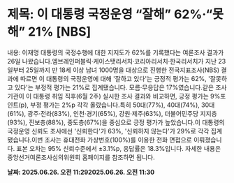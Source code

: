 # **제목: 이 대통령 국정운영 “잘해” 62%·“못해” 21% [NBS]**

  내용: 이재명 대통령의 국정수행에 대한 지지도가 62%를 기록했다는 여론조사 결과가 26일 나왔습니다.엠브레인퍼블릭·케이스탯리서치·코리아리서치·한국리서치가 지난 23일부터 25일까지 만 18세 이상 남녀 1000명을 대상으로 진행한 전국지표조사(NBS) 결과에 따르면 이 대통령의 국정운영에 대해 '잘하고 있다'는 긍정적 평가는 62%, '잘못하고 있다'는 부정적 평가는 21%로 집계됐습니다. 모름·무응답은 17%였습니다.같은 조사기관이 이 대통령 취임 직후(6월 2주) 실시한 조사 결과와 비교하면, 긍정 평가는 9%포인트(p), 부정 평가는 2%p 각각 올랐습니다.특히 50대(77%), 40대(74%), 30대(61%), 광주·전라(83%), 인천·경기(65%), 강원·제주(63%), 더불어민주당 지지층(93%), 진보층(88%), 중도층(67%)을 중심으로 긍정 평가가 높았습니다.이 대통령의 국정운영 신뢰도 조사에선 '신뢰한다'가 63%, '신뢰하지 않는다'가 29%로 각각 집계됐습니다.이번 조사는 휴대전화 가상번호(100%)를 이용한 전화 면접으로 이뤄졌습니다. 표본 오차는 95% 신뢰수준에서 ±3.1%p, 응답률은 18.3%입니다. 자세한 내용은 중앙선거여론조사심의위원회 홈페이지를 참조하면 됩니다.

  **날짜: 2025.06.26. 오전 11:292025.06.26. 오전 11:30**